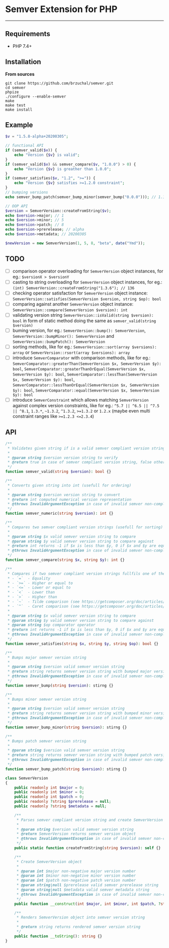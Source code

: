 # Semver Extension for PHP

---

## Requirements

* PHP 7.4+

## Installation

**From sources**

```shell
git clone https://github.com/brzuchal/semver.git
cd semver
phpize
./configure --enable-semver
make
make test
make install
```

## Example

```php
$v = "1.5.8-alpha+20200305";

// functional API
if (semver_valid($v)) {
    echo "Version {$v} is valid";
}
if (semver_valid($v) && semver_compare($v, "1.0.0") > 0) {
    echo "Version {$v} is greather than 1.0.0";
}
if (semver_satisfies($v, "1.2", ">=")) {
    echo "Version {$v} satisfies >=1.2.0 constraint";
}
// bumping versions
echo semver_bump_patch(semver_bump_minor(semver_bump("0.0.0"))); // 1.1.1

// OOP API
$version = SemverVersion::createFromString($v);
echo $version->major; // 1
echo $version->minor; // 5
echo $version->patch; // 8
echo $version->prerelease; // alpha
echo $version->metadata; // 20200305

$newVersion = new SemverVersion(1, 5, 8, "beta", date("Ymd"));

```

## TODO

* [ ] comparison operator overloading for `SemverVersion` object instances, for eg.: `$versionX > $versionY`
* [ ] casting to string overloading for `SemverVersion` object instances, for eg.: `(int) SemverVersion::createFromString("1.3.6"); // 136`
* [ ] checking operator satisfaction for `SemverVersion` object instance: `SemverVersion::satisfies(SemverVersion $version, string $op): bool`
* [ ] comparing against another `SemverVersion` object instance: `SemverVersion::compare(SemverVersion $version): int`
* [ ] validating version string `SemverVersion::isValid(string $version): bool` in form of static method doing the same as `semver_valid(string $version)`
* [ ] buming version, for eg.: `SemverVersion::bump(): SemverVersion`, `SemverVersion::bumpMinor(): SemverVersion` and `SemverVersion::bumpPatch(): SemverVersion`
* [ ] sorting methods, like for eg.: `SemverVersion::sort(array $versions): array` or `SemverVersion::rsort(array $versions): array`
* [ ] introduce `SemverComparator` with comparison methods, like for eg.: `SemverComparator::greaterThan(SemverVersion $x, SemverVersion $y): bool`, `SemverComparator::greaterThanOrEqual(SemverVersion $x, SemverVersion $y): bool`, `SemverComparator::lessThan(SemverVersion $x, SemverVersion $y): bool`, `SemverComparator::lessThanOrEqual(SemverVersion $x, SemverVersion $y): bool`, `SemverComparator::equal(SemverVersion $x, SemverVersion $y): bool`
* [ ] introduce `SemverConstraint` which allows matching `SemverVersion` against complex version constraints, like for eg.: `^5.7 || ^6.5 || ^7.5 || ^8.1`, `1.3.*`, `~1.3.2`, `^1.3.2`, `>=1.3.2` or `1.2.x` (maybe even multi constraint ranges like `>=1.2.3 <=2.3.4`)

## API

```php
/**
 * Validates given string if is a valid semver compliant version string
 *
 * @param string $version version string to verify
 * @return true in case of semver compliant version string, false otherwise
 */
function semver_valid(string $version): bool {}

/**
 * Converts given string into int (usefull for ordering)
 *
 * @param string $version version string to convert
 * @return int computed numerical version representation
 * @throws InvalidArgumentException in case of invalid semver non-compliant version string
 */
function semver_numeric(string $version): int {}

/**
 * Compares two semver compliant version strings (usefull for sorting)
 * 
 * @param string $x valid semver version string to compare
 * @param string $y valid semver version string to compare against
 * @return int returns -1 if $x is less than $y, 0 if $x and $y are equal of 1 if $x is greather than $y
 * @throws InvalidArgumentException in case of invalid semver non-compliant version string arguments
 */
function semver_compare(string $x, string $y): int {}

/**
 * Compares if two semver compliant version strings fullfils one of the operators:
 * - `=`  - Equality
 * - `>=` - Higher or equal to
 * - `<=` - Lower or equal to
 * - `<`  - Lower than
 * - `>`  - Higher than
 * - `~`  - Tilde comparison (see https://getcomposer.org/doc/articles/versions.md#tilde-version-range-)
 * - `^`  - Caret comparison (see https://getcomposer.org/doc/articles/versions.md#caret-version-range-)
 *
 * @param string $x valid semver version string to compare
 * @param string $y valid semver version string to compare against
 * @param string $op comparator operator
 * @return int returns -1 if $x is less than $y, 0 if $x and $y are equal of 1 if $x is greather than $y
 * @throws InvalidArgumentException in case of invalid semver non-compliant version string arguments
 */
function semver_satisfies(string $x, string $y, string $op): bool {}

/**
 * Bumps major semver version string
 * 
 * @param string $version valid semver version string
 * @return string returns semver version string with bumped major version
 * @throws InvalidArgumentException in case of invalid semver non-compliant version string argument
 */
function semver_bump(string $version): stirng {}

/**
 * Bumps minor semver version string
 * 
 * @param string $version valid semver version string
 * @return string returns semver version string with bumped minor version
 * @throws InvalidArgumentException in case of invalid semver non-compliant version string argument
 */
function semver_bump_minor(string $version): stirng {}

/**
 * Bumps patch semver version string
 * 
 * @param string $version valid semver version string
 * @return string returns semver version string with bumped patch version
 * @throws InvalidArgumentException in case of invalid semver non-compliant version string argument
 */
function semver_bump_patch(string $version): stirng {}

class SemverVersion
{
    public readonly int $major = 0;
    public readonly int $minor = 0;
    public readonly int $patch = 0;
    public readonly ?string $prerelease = null;
    public readonly ?string $metadata = null;

    /**
     * Parses semver compliant version string and create SemverVersion object
     * 
     * @param string $version valid semver version string
     * @return SemverVersion returns semver version object
     * @throws InvalidArgumentException in case of invalid semver non-compliant version string argument
     */
    public static function createFromString(string $version): self {}

    /**
     * Create SemverVersion object
     * 
     * @param int $major non-negative major version number
     * @param int $minor non-negative minor version number
     * @param int $patch non-negative patch version number
     * @param string|null $prerelease valid semver prerelease string
     * @param string|null $metadata valid semver metadata string
     * @throws InvalidArgumentException in case of invalid semver non-compliant version arguments
     */
    public function __construct(int $major, int $minor, int $patch, ?string $prerelease = null, ?string $metadata = null) {}

    /**
     * Renders SemverVersion object into semver version string
     * 
     * @return string returns rendered semver version string
     */
    public function __toString(): string {}
}
```
